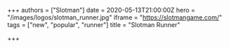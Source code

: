 +++
authors = ["Slotman"]
date = 2020-05-13T21:00:00Z
hero = "/images/logos/slotman_runner.jpg"
iframe = "https://slotmangame.com/"
tags = ["new", "popular", "runner"]
title = "Slotman Runner"

+++
